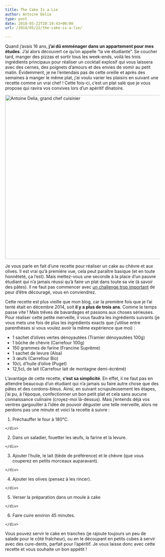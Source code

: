 ```yaml
---
title: The Cake Is a Lie
author: Antoine Delia
type: post
date: 2018-05-22T20:19:43+00:00
url: /2018/05/22/the-cake-is-a-lie/

---
```

Quand j&#8217;avais 16 ans, **j&#8217;ai dû emménager dans un appartement pour mes études**. J&#8217;ai alors découvert ce qu&#8217;on appelle &#8220;la vie étudiante&#8221;. Se coucher tard, manger des pizzas et sortir tous les week-ends, voilà les trois ingrédients principaux pour réaliser un cocktail explosif qui vous laissera avec des cernes, des poignets d&#8217;amours et des envies de vomir au petit matin. Évidemment, je ne l&#8217;entendais pas de cette oreille et après des semaines à manger le même plat, j&#8217;ai voulu varier les plaisirs en suivant une recette comme un vrai chef ! Cette fois-ci, c&#8217;est un plat salé que je vous propose qui ravira vos convives lors d&#8217;un apéritif dînatoire.

<img loading="lazy" class="aligncenter" src="https://i0.wp.com/i.imgur.com/cLy86XT.jpg?resize=800%2C533&#038;ssl=1" alt="Antoine Delia, grand chef cuisinier" width="800" height="533" data-recalc-dims="1" /> 

Je vous parle en fait d&#8217;une recette pour réaliser un cake au chèvre et aux olives. Il est vrai qu&#8217;à première vue, cela peut paraître basique (et en toute honnêteté, ça l&#8217;est). Mais mettez-vous une seconde à la place d&#8217;un pauvre étudiant qui n&#8217;a jamais réussi qu&#8217;à faire un plat dans toute sa vie (à savoir des pâtes). Il ne faut pas commencer avec [un challenge trop important][1] de peur d&#8217;être découragé, vous en conviendrez.

Cette recette est plus vieille que mon blog, car la première fois que je l&#8217;ai tenté était en décembre 2014, soit **il y a plus de trois ans**. Comme le temps passe vite ! Mais trêves de bavardages et passons aux choses sérieuses. Pour réaliser cette petite merveille, il vous faudra les ingrédients suivants (je vous mets une fois de plus les ingrédients exacts que j&#8217;utilise entre parenthèses si vous voulez avoir la même expérience que moi) :

  * 1 sachet d&#8217;olives vertes dénoyautées (Tramier dénoyautées 100g)
  * 1 bûche de chèvre (Carrefour 100g)
  * 150 grammes de farine (Francine Suprême)
  * 1 sachet de levure (Alsa)
  * 3 œufs (Carrefour Bio)
  * 10cL d&#8217;huile d&#8217;olive (Puget)
  * 12,5cL de lait (Carrefour lait de montagne demi-écrémé)

L&#8217;avantage de cette recette, **c&#8217;est sa simplicité**. En effet, il ne faut pas en attendre beaucoup d&#8217;un étudiant qui n&#8217;a jamais su faire autre chose que des pâtes et des cordons-bleus. Ainsi, en suivant scrupuleusement les étapes, j&#8217;ai pu, à l&#8217;époque, confectionner un bon petit plat et cela sans aucune connaissance culinaire (croyez-moi là-dessus). Mais j&#8217;entends déjà vos ventres gargouiller à l&#8217;idée de pouvoir déguster une telle merveille, alors ne perdons pas une minute et voici la recette à suivre :

  1. <div>
      Préchauffer le four à 180°C.
    </div>

  2. <div>
      Dans un saladier, fouetter les œufs, la farine et la levure.
    </div>

  3. <div>
      Ajouter l&#8217;huile, le lait (tiède de préférence) et le chèvre (que vous couperez en petits morceaux auparavant).
    </div>

  4. <div>
      Ajouter les olives (pensez à les rincer).
    </div>

  5. <div>
      Verser la préparation dans un moule à cake
    </div>

  6. <div>
      Faire cuire environ 45 minutes.
    </div>

Vous pouvez servir le cake en tranches (je rajoute toujours un peu de salade pour le côté fraîcheur), ou en le découpant en petits cubes à servir avec des cure-dents, parfait pour l&#8217;apéritif. Je vous laisse donc avec cette recette et vous souhaite un bon appétit !

 [1]: https://blog.antoinedelia.fr/2018/03/22/gusteau/